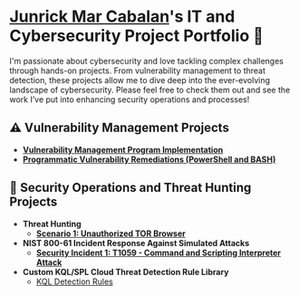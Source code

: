 # <a href="https://www.linkedin.com/in/junrick-mar-cabalan-0a3a99238/">Junrick Mar Cabalan</a>'s IT and Cybersecurity Project Portfolio 🔐

I'm passionate about cybersecurity and love tackling complex challenges through hands-on projects. From vulnerability management to threat detection, these projects allow me to dive deep into the ever-evolving landscape of cybersecurity. Please feel free to check them out and see the work I’ve put into enhancing security operations and processes!


## ⚠️ Vulnerability Management Projects

- **[Vulnerability Management Program Implementation](https://github.com/junrickmar/vulnerability-management-programv2/tree/master)**
- **[Programmatic Vulnerability Remediations (PowerShell and BASH)](https://github.com/junrickmar/programmatic-vulnerability-remediations/tree/master)**

## 🚨 Security Operations and Threat Hunting Projects
- **Threat Hunting**
  - **[Scenario 1: Unauthorized TOR Browser](https://github.com/junrickmar/Threat-Hunting-Scenario-TOR-Browser-Usage)**
- **NIST 800-61 Incident Response Against Simulated Attacks**
  - **[Security Incident 1: T1059 - Command and Scripting Interpreter Attack](https://github.com/junrickmar/Command-and-Scripting-Interpreter-T1059--Incident-Response-Atomic-Red)**
- **Custom KQL/SPL Cloud Threat Detection Rule Library**
  - [KQL Detection Rules](https://github.com/junrickmar/KQL-Detection-Rules)

<!--
## 🤳 Connect With Me

[<img align="left" alt="___________ | YouTube" width="22px" src="https://cdn.jsdelivr.net/npm/simple-icons@v3/icons/youtube.svg" />][youtube]
[<img align="left" alt="___________ | Twitter" width="22px" src="https://cdn.jsdelivr.net/npm/simple-icons@v3/icons/twitter.svg" />][twitter]
[<img align="left" alt="___________ | Instagram" width="22px" src="https://cdn.jsdelivr.net/npm/simple-icons@v3/icons/instagram.svg" />][instagram]

[<img align="left" alt="___________ | LinkedIn" width="22px" src="https://cdn.jsdelivr.net/npm/simple-icons@v3/icons/linkedin.svg" />][linkedin]




[twitter]: https://twitter.com/___________
[youtube]: https://www.youtube.com/c/___________
[instagram]: https://www.instagram.com/___________

[linkedin]: https://linkedin.com/in/junrick-mar-cabalan-0a3a99238
-->
